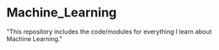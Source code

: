 # Machine_Learning
"This repository includes the code/modules for everything I learn about Machine Learning."
